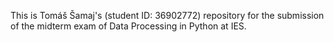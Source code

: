 This is Tomáš Šamaj's (student ID: 36902772) repository for the submission of the midterm exam of Data Processing in Python at IES.